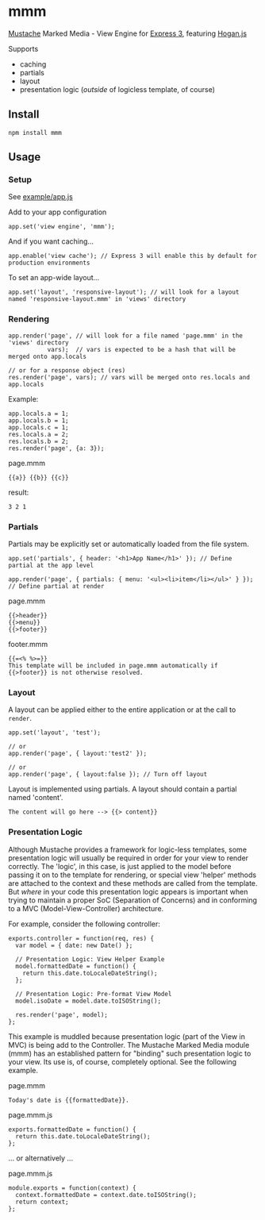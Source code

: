 # mmm

[Mustache](http://mustache.github.com/) Marked Media - View Engine for [Express 3](http://expressjs.com/),
  featuring [Hogan.js](https://github.com/twitter/hogan.js)

Supports
  - caching
  - partials
  - layout
  - presentation logic (*outside* of logicless template, of course)

## Install

`npm install mmm`

## Usage

### Setup

See [example/app.js](https://github.com/techhead/mmm/blob/master/example/app.js)

Add to your app configuration

    app.set('view engine', 'mmm');

And if you want caching...

    app.enable('view cache'); // Express 3 will enable this by default for production environments

To set an app-wide layout...

    app.set('layout', 'responsive-layout'); // will look for a layout named 'responsive-layout.mmm' in 'views' directory

### Rendering

    app.render('page', // will look for a file named 'page.mmm' in the 'views' directory
               vars);  // vars is expected to be a hash that will be merged onto app.locals

    // or for a response object (res)
    res.render('page', vars); // vars will be merged onto res.locals and app.locals

Example:

    app.locals.a = 1;
    app.locals.b = 1;
    app.locals.c = 1;
    res.locals.a = 2;
    res.locals.b = 2;
    res.render('page', {a: 3});

page.mmm
```
{{a}} {{b}} {{c}}
```

result:
```
3 2 1
```

### Partials

Partials may be explicitly set or automatically loaded from the file system.

    app.set('partials', { header: '<h1>App Name</h1>' }); // Define partial at the app level

    app.render('page', { partials: { menu: '<ul><li>item</li></ul>' } }); // Define partial at render

page.mmm
```
{{>header}}
{{>menu}}
{{>footer}}
```

footer.mmm
```
{{=<% %>=}}
This template will be included in page.mmm automatically if {{>footer}} is not otherwise resolved.
```

### Layout

A layout can be applied either to the entire application or at the call to `render`.

    app.set('layout', 'test');

    // or
    app.render('page', { layout:'test2' });

    // or
    app.render('page', { layout:false }); // Turn off layout

Layout is implemented using partials.  A layout should contain a partial named 'content'.

```
The content will go here --> {{> content}}
````

### Presentation Logic

Although Mustache provides a framework for logic-less templates, some presentation logic will usually be required
in order for your view to render correctly.  The 'logic', in this case, is just applied to the model before passing
it on to the template for rendering, or special view 'helper' methods are attached to the context and these methods
are called from the template.  But *where* in your code this presentation logic appears is important when trying to
maintain a proper SoC (Separation of Concerns) and in conforming to a MVC (Model-View-Controller) architecture.

For example, consider the following controller:

```
exports.controller = function(req, res) {
  var model = { date: new Date() };

  // Presentation Logic: View Helper Example
  model.formattedDate = function() {
    return this.date.toLocaleDateString();
  };

  // Presentation Logic: Pre-format View Model
  model.isoDate = model.date.toISOString();

  res.render('page', model);
};
```

This example is muddled because presentation logic (part of the View in MVC) is being add to the Controller.
The Mustache Marked Media module (mmm) has an established pattern for "binding" such presentation logic to your
view.  Its use is, of course, completely optional.  See the following example.

page.mmm
```
Today's date is {{formattedDate}}.
```

page.mmm.js
```
exports.formattedDate = function() {
  return this.date.toLocaleDateString();
};
```

... or alternatively ...

page.mmm.js
```
module.exports = function(context) {
  context.formattedDate = context.date.toISOString();
  return context;
};
```
